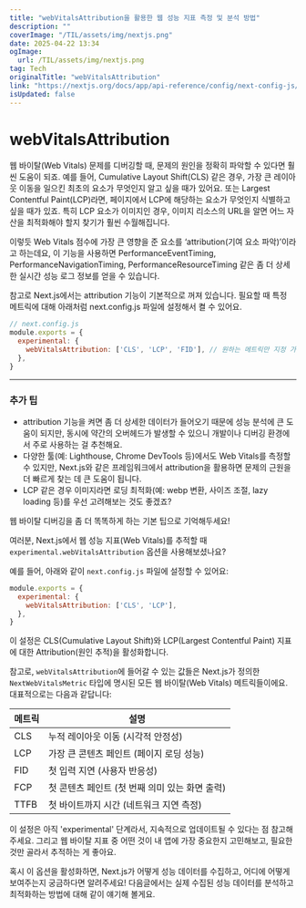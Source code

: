 ```yaml
---
title: "webVitalsAttribution을 활용한 웹 성능 지표 측정 및 분석 방법"
description: ""
coverImage: "/TIL/assets/img/nextjs.png"
date: 2025-04-22 13:34
ogImage: 
  url: /TIL/assets/img/nextjs.png
tag: Tech
originalTitle: "webVitalsAttribution"
link: "https://nextjs.org/docs/app/api-reference/config/next-config-js/webVitalsAttribution"
isUpdated: false
---
```



# webVitalsAttribution

웹 바이탈(Web Vitals) 문제를 디버깅할 때, 문제의 원인을 정확히 파악할 수 있다면 훨씬 도움이 되죠. 예를 들어, Cumulative Layout Shift(CLS) 같은 경우, 가장 큰 레이아웃 이동을 일으킨 최초의 요소가 무엇인지 알고 싶을 때가 있어요. 또는 Largest Contentful Paint(LCP)라면, 페이지에서 LCP에 해당하는 요소가 무엇인지 식별하고 싶을 때가 있죠. 특히 LCP 요소가 이미지인 경우, 이미지 리소스의 URL을 알면 어느 자산을 최적화해야 할지 찾기가 훨씬 수월해집니다.

이렇듯 Web Vitals 점수에 가장 큰 영향을 준 요소를 ‘attribution(기여 요소 파악)’이라고 하는데요, 이 기능을 사용하면 PerformanceEventTiming, PerformanceNavigationTiming, PerformanceResourceTiming 같은 좀 더 상세한 실시간 성능 로그 정보를 얻을 수 있습니다.

참고로 Next.js에서는 attribution 기능이 기본적으로 꺼져 있습니다. 필요할 때 특정 메트릭에 대해 아래처럼 next.config.js 파일에 설정해서 켤 수 있어요.

```js
// next.config.js
module.exports = {
  experimental: {
    webVitalsAttribution: ['CLS', 'LCP', 'FID'], // 원하는 메트릭만 지정 가능합니다.
  },
}
```

---

### 추가 팁

- attribution 기능을 켜면 좀 더 상세한 데이터가 들어오기 때문에 성능 분석에 큰 도움이 되지만, 동시에 약간의 오버헤드가 발생할 수 있으니 개발이나 디버깅 환경에서 주로 사용하는 걸 추천해요.
- 다양한 툴(예: Lighthouse, Chrome DevTools 등)에서도 Web Vitals를 측정할 수 있지만, Next.js와 같은 프레임워크에서 attribution을 활용하면 문제의 근원을 더 빠르게 찾는 데 큰 도움이 됩니다.
- LCP 같은 경우 이미지라면 로딩 최적화(예: webp 변환, 사이즈 조절, lazy loading 등)를 우선 고려해보는 것도 좋겠죠?

웹 바이탈 디버깅을 좀 더 똑똑하게 하는 기본 팁으로 기억해두세요!

<!-- TIL 수평 -->
<ins class="adsbygoogle"
     style="display:block"
     data-ad-client="ca-pub-4877378276818686"
     data-ad-slot="1549334788"
     data-ad-format="auto"
     data-full-width-responsive="true"></ins>
<script>
(adsbygoogle = window.adsbygoogle || []).push({});
</script>

여러분, Next.js에서 웹 성능 지표(Web Vitals)를 추적할 때 `experimental.webVitalsAttribution` 옵션을 사용해보셨나요? 

예를 들어, 아래와 같이 `next.config.js` 파일에 설정할 수 있어요:

```js
module.exports = {
  experimental: {
    webVitalsAttribution: ['CLS', 'LCP'],
  },
}
```

이 설정은 CLS(Cumulative Layout Shift)와 LCP(Largest Contentful Paint) 지표에 대한 Attribution(원인 추적)을 활성화합니다. 

참고로, `webVitalsAttribution`에 들어갈 수 있는 값들은 Next.js가 정의한 `NextWebVitalsMetric` 타입에 명시된 모든 웹 바이탈(Web Vitals) 메트릭들이에요. 대표적으로는 다음과 같답니다:

| 메트릭           | 설명                                         |
| ---------------- | -------------------------------------------- |
| CLS              | 누적 레이아웃 이동 (시각적 안정성)            |
| LCP              | 가장 큰 콘텐츠 페인트 (페이지 로딩 성능)       |
| FID              | 첫 입력 지연 (사용자 반응성)                   |
| FCP              | 첫 콘텐츠 페인트 (첫 번째 의미 있는 화면 출력) |
| TTFB             | 첫 바이트까지 시간 (네트워크 지연 측정)        |

이 설정은 아직 'experimental' 단계라서, 지속적으로 업데이트될 수 있다는 점 참고해주세요. 그리고 웹 바이탈 지표 중 어떤 것이 내 앱에 가장 중요한지 고민해보고, 필요한 것만 골라서 추적하는 게 좋아요.

혹시 이 옵션을 활성화하면, Next.js가 어떻게 성능 데이터를 수집하고, 어디에 어떻게 보여주는지 궁금하다면 알려주세요! 다음글에서는 실제 수집된 성능 데이터를 분석하고 최적화하는 방법에 대해 같이 얘기해 볼게요.